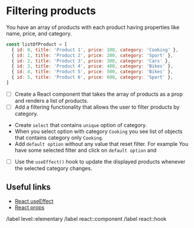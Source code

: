 # Filtering products

You have an array of products with each product having properties like name, price, and category.

```js
const listOfProduct = [
  { id: 0, title: 'Product 1', price: 100, category: 'Cooking' },
  { id: 1, title: 'Product 2', price: 200, category: 'Sport' },
  { id: 2, title: 'Product 3', price: 300, category: 'Cars' },
  { id: 3, title: 'Product 4', price: 400, category: 'Bikes' },
  { id: 4, title: 'Product 5', price: 500, category: 'Bikes' },
  { id: 5, title: 'Product 6', price: 600, category: 'Sport' },
]
```

- [ ] Create a React component that takes the array of products as a prop and renders a list of products.
- [ ] Add a filtering functionality that allows the user to filter products by category.
- Create `select` that contains `unique` option of category.
- When you select option with category `Cooking` you see list of objects that contains category only `Cooking`.
- Add `default option` without any value that reset filter. For example You have some selected filter and click on `default option` and
- [ ] Use the `useEffect()` hook to update the displayed products whenever the selected category changes.

## Useful links

- [React useEffect](https://react.dev/reference/react/useEffect#reference)
- [React props](https://react.dev/learn/passing-props-to-a-component)

/label level::elementary
/label react::component
/label react::hook
